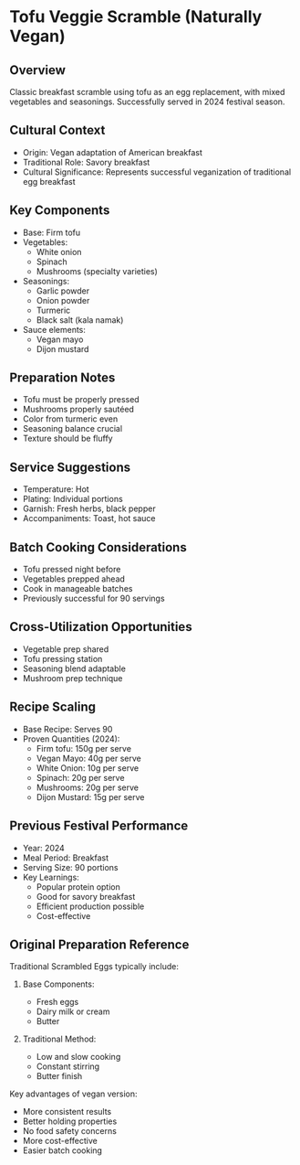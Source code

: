 # Tofu Veggie Scramble (Naturally Vegan)

## Overview
Classic breakfast scramble using tofu as an egg replacement, with mixed vegetables and seasonings. Successfully served in 2024 festival season.

## Cultural Context
- Origin: Vegan adaptation of American breakfast
- Traditional Role: Savory breakfast
- Cultural Significance: Represents successful veganization of traditional egg breakfast

## Key Components
- Base: Firm tofu
- Vegetables:
  - White onion
  - Spinach
  - Mushrooms (specialty varieties)
- Seasonings:
  - Garlic powder
  - Onion powder
  - Turmeric
  - Black salt (kala namak)
- Sauce elements:
  - Vegan mayo
  - Dijon mustard

## Preparation Notes
- Tofu must be properly pressed
- Mushrooms properly sautéed
- Color from turmeric even
- Seasoning balance crucial
- Texture should be fluffy

## Service Suggestions
- Temperature: Hot
- Plating: Individual portions
- Garnish: Fresh herbs, black pepper
- Accompaniments: Toast, hot sauce

## Batch Cooking Considerations
- Tofu pressed night before
- Vegetables prepped ahead
- Cook in manageable batches
- Previously successful for 90 servings

## Cross-Utilization Opportunities
- Vegetable prep shared
- Tofu pressing station
- Seasoning blend adaptable
- Mushroom prep technique

## Recipe Scaling
- Base Recipe: Serves 90
- Proven Quantities (2024):
  - Firm tofu: 150g per serve
  - Vegan Mayo: 40g per serve
  - White Onion: 10g per serve
  - Spinach: 20g per serve
  - Mushrooms: 20g per serve
  - Dijon Mustard: 15g per serve

## Previous Festival Performance
- Year: 2024
- Meal Period: Breakfast
- Serving Size: 90 portions
- Key Learnings:
  - Popular protein option
  - Good for savory breakfast
  - Efficient production possible
  - Cost-effective

## Original Preparation Reference
Traditional Scrambled Eggs typically include:
1. Base Components:
   - Fresh eggs
   - Dairy milk or cream
   - Butter

2. Traditional Method:
   - Low and slow cooking
   - Constant stirring
   - Butter finish

Key advantages of vegan version:
- More consistent results
- Better holding properties
- No food safety concerns
- More cost-effective
- Easier batch cooking 